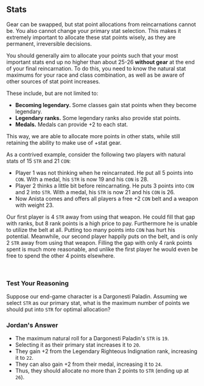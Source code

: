 &nbsp;
## Stats

Gear can be swapped, but stat point allocations from reincarnations cannot be. You also cannot change your primary stat selection. This makes it extremely important to allocate these stat points wisely, as they are permanent, irreversible decisions.

You should generally aim to allocate your points such that your most important stats end up no higher than about 25-26 **without gear** at the end of your final reincarnation. To do this, you need to know the natural stat maximums for your race and class combination, as well as be aware of other sources of stat point increases.

These include, but are not limited to:
- **Becoming legendary.** Some classes gain stat points when they become legendary.
- **Legendary ranks.** Some legendary ranks also provide stat points.
- **Medals.** Medals can provide +2 to each stat.

This way, we are able to allocate more points in other stats, while still retaining the ability to make use of +stat gear.

As a contrived example, consider the following two players with natural stats of 15 `STR` and 21 `CON`:
- Player 1 was not thinking when he reincarnated. He put all 5 points into `CON`. With a medal, his `STR` is now 19 and his `CON` is 28.
- Player 2 thinks a little bit before reincarnating. He puts 3 points into `CON` and 2 into `STR`. With a medal, his `STR` is now 21 and his `CON` is 26.
- Now Anista comes and offers all players a free +2 `CON` belt and a weapon with weight 23.

Our first player is 4 `STR` away from using that weapon. He could fill that gap with ranks, but 8 rank points is a high price to pay. Furthermore he is unable to utilize the belt at all. Putting too many points into `CON` has hurt his potential. Meanwhile, our second player happily puts on the belt, and is only 2 `STR` away from using that weapon. Filling the gap with only 4 rank points spent is much more reasonable, and unlike the first player he would even be free to spend the other 4 points elsewhere.
&nbsp;

&nbsp;

### Test Your Reasoning
Suppose our end-game character is a Dargonesti Paladin. Assuming we select `STR` as our primary stat, what is the maximum number of points we should put into `STR` for optimal allocation?

### Jordan's Answer
- The maximum natural roll for a Dargonesti Paladin's `STR` is `19`. 
- Selecting it as their primary stat increases it to `20`. 
- They gain +2 from the Legendary Righteous Indignation rank, increasing it to `22`.
- They can also gain +2 from their medal, increasing it to `24`.
- Thus, they should allocate no more than 2 points to `STR` (ending up at `26`).
